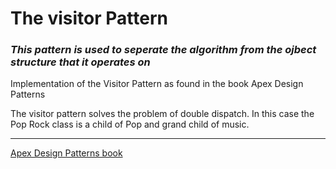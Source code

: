 # The visitor Pattern

### _This pattern is used to seperate the algorithm from the ojbect structure that it operates on_

Implementation of the Visitor Pattern as found in the book Apex Design Patterns


The visitor pattern solves the problem of double dispatch. In this case the Pop Rock class
is a child of Pop and  grand child of music. 


---

[Apex Design Patterns book](https://www.amazon.com/Apex-Design-Patterns-Jitendra-Zaa-ebook/dp/B017XSFL5K)